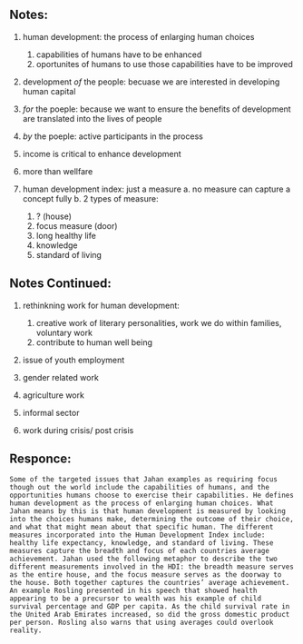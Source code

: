 ## Notes:

1. human development: the process of enlarging human choices 
     1. capabilities of humans have to be enhanced 
     2. oportunites of humans to use those capabilities have to be improved
  
2. development *of* the people:
  becuase we are interested in developing human capital
3. *for* the poeple:
  because we want to ensure the benefits of development are translated into the lives of people 
4. *by* the poeple:
  active participants in the process 
  
5. income is critical to enhance development 

6. more than wellfare

7. human development index: just a measure
  a. no measure can capture a concept fully 
  b. 2 types of measure:
    1. ? (house)
    2. focus measure (door)
      1. long healthy life
      2. knowledge 
      3. standard of living
      
## Notes Continued:

1. rethinkning work for human development:
     1. creative work of literary personalities, work we do within families, voluntary work
     2. contribute to human well being

2. issue of youth employment 
  
3. gender related work

4. agriculture work

5. informal sector 

6. work during crisis/ post crisis

## Responce:

	Some of the targeted issues that Jahan examples as requiring focus though out the world include the capabilities of humans, and the opportunities humans choose to exercise their capabilities. He defines human development as the process of enlarging human choices. What Jahan means by this is that human development is measured by looking into the choices humans make, determining the outcome of their choice, and what that might mean about that specific human. The different measures incorporated into the Human Development Index include: healthy life expectancy, knowledge, and standard of living. These measures capture the breadth and focus of each countries average achievement. Jahan used the following metaphor to describe the two different measurements involved in the HDI: the breadth measure serves as the entire house, and the focus measure serves as the doorway to the house. Both together captures the countries’ average achievement. 
	An example Rosling presented in his speech that showed health appearing to be a precursor to wealth was his example of child survival percentage and GDP per capita. As the child survival rate in the United Arab Emirates increased, so did the gross domestic product per person. Rosling also warns that using averages could overlook reality. 

      
  
